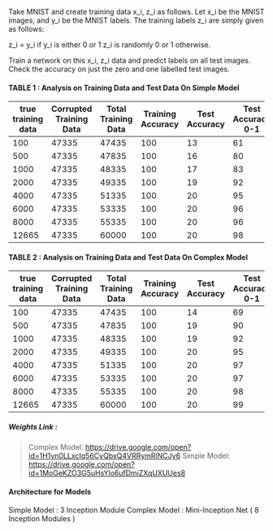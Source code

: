 Take MNIST and create training data x_i, z_i as follows. Let x_i be the MNIST images, and y_i be the MNIST labels. The training labels z_i are simply given as follows:

z_i = y_i if y_i is either 0 or 1 z_i is randomly 0 or 1 otherwise.

Train a network on this x_i, z_i data and predict labels on all test images. Check the accuracy on just the zero and one labelled test images.

#### TABLE 1 : Analysis on Training Data and Test Data On Simple Model


|true training data  | Corrupted Training Data | Total Training Data | Training Accuracy | Test Accuracy | Test Accuracy 0-1 | 
|--------------------| ----------------------- | ------------------- | ----------------- |---------------|---------------------|
| 100               | 47335                   | 47435               | 100               | 13            | 61                  | 
| 500               | 47335                   | 47835               | 100               | 16            | 80                  | 
| 1000               | 47335                   | 48335               | 100               | 17            | 83                  | 
| 2000               | 47335                   | 49335               | 100               | 19            | 92                  | 
| 4000               | 47335                   | 51335               | 100               | 20            | 95                  |
| 6000              | 47335                   | 53335               | 100               | 20            | 96                 |
| 8000              | 47335                   | 55335               | 100               | 20            | 96                  | 
| 12665              | 47335                   | 60000               | 100               | 20            | 98                  |

#### TABLE 2 : Analysis on Training Data and Test Data On Complex Model


|true training data  | Corrupted Training Data | Total Training Data | Training Accuracy | Test Accuracy | Test Accuracy 0-1 | 
|--------------------| ----------------------- | ------------------- | ----------------- |---------------|---------------------|
| 100               | 47335                   | 47435               | 100               | 14            | 69                  | 
| 500               | 47335                   | 47835               | 100               | 19            | 90                  | 
| 1000               | 47335                   | 48335               | 100               | 19            | 92                  | 
| 2000               | 47335                   | 49335               | 100               | 20            | 95                  | 
| 4000               | 47335                   | 51335               | 100               | 20            | 97                  |
| 6000              | 47335                   | 53335               | 100               | 20            | 97                |
| 8000              | 47335                   | 55335               | 100               | 20            | 98                  | 
| 12665              | 47335                   | 60000               | 100               | 20            | 99                  |



##### Weights Link : 
> Complex Model: https://drive.google.com/open?id=1H1yn0LLxcIq56CyQbxQ4VRRymRlNCJy6
> Simple Model:  https://drive.google.com/open?id=1MoGeKZO3G5uHsYlo6ufDmiZXqUXUUes8

#### Architecture for Models
Simple Model : 3 Inception Module
Complex Model : Mini-Inception Net ( 8 Inception Modules )

